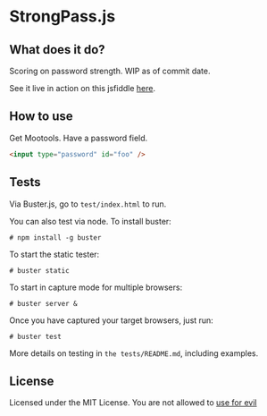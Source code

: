 StrongPass.js
==============


What does it do?
----------------

Scoring on password strength. WIP as of commit date.

See it live in action on this jsfiddle [here](wee).


How to use
----------

Get Mootools. Have a password field.

```html
<input type="password" id="foo" />
```

Tests
-----

Via Buster.js, go to `test/index.html` to run.

You can also test via node. To install buster:

    # npm install -g buster
    
To start the static tester:    
    
    # buster static
    
To start in capture mode for multiple browsers:

    # buster server &

Once you have captured your target browsers, just run:

    # buster test

More details on testing in `the tests/README.md`, including examples.

License
-------

Licensed under the MIT License. You are not allowed to [use for evil](http://www.youtube.com/watch?v=-hCimLnIsDA)